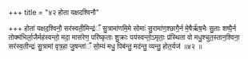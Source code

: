 +++
title = "४२ होता यक्षदश्विनौ"

+++
होता॑ यक्षद॒श्विनौ॒ सर॑स्वती॒मिन्द्र॑ँ सु॒त्रामा॑णमि॒मे सोमाः॑ सु॒रामा॑ण॒श्छागै॒र्न मे॒षैर्ऋ॑ष॒भैः सु॒ताः शष्पै॒र्न तोक्म॑भिर्ला॒जैर्मह॑स्वन्तो॒ मदा॒ मास॑रेण॒ परि॑ष्कृताः शु॒क्राः पय॑स्वन्तो॒ऽमृताः॒ प्र॑स्थिता वो मधु॒श्चुत॒स्तान॒श्विना॒ सर॑स्व॒तीन्द्रः॑ सु॒त्रामा॑ वृत्र॒हा जु॒षन्ता॑ँ सो॒म्यं मधु॒ पिब॑न्तु॒ मद॑न्तु॒ व्यन्तु॒ होत॒र्यज॑ ॥४२ ॥